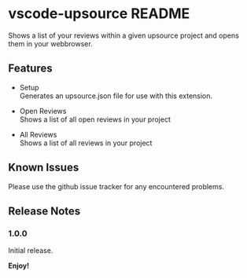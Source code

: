 # vscode-upsource README

Shows a list of your reviews within a given upsource project and opens them in your webbrowser.

## Features

- Setup  
Generates an upsource.json file for use with this extension.

- Open Reviews  
Shows a list of all open reviews in your project

- All Reviews  
Shows a list of all reviews in your project

## Known Issues

Please use the github issue tracker for any encountered problems.

## Release Notes

### 1.0.0

Initial release.

**Enjoy!**
